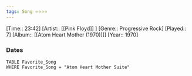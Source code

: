 ```yaml
---
tags: Song ⭐⭐⭐⭐ 
---
```

[Time:: 23:42]
[Artist:: [[Pink Floyd]] ]
[Genre:: Progressive Rock]
[Played:: 7]
[Album:: [[Atom Heart Mother (1970)]]]
[Year:: 1970]
### Dates
````dataview
TABLE Favorite_Song
WHERE Favorite_Song = "Atom Heart Mother Suite"
````